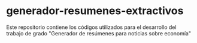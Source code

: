 # generador-resumenes-extractivos
Este repositorio contiene los códigos utilizados para el desarrollo del trabajo de grado "Generador de resúmenes para noticias sobre economía"
